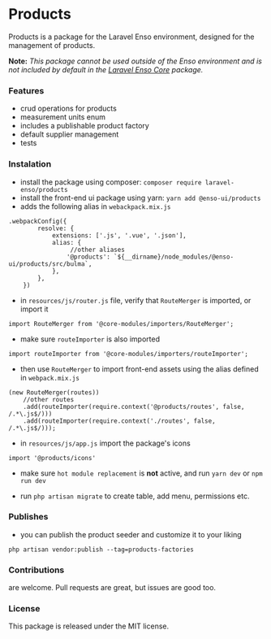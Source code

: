 # Products

Products is a package for the Laravel Enso environment, designed for the management of products.

**Note:** *This package cannot be used outside of the Enso environment and is not included by default 
in the [Laravel Enso Core](https://github.com/laravel-enso/Core) package.*

### Features
* crud operations for products
* measurement units enum
* includes a publishable product factory
* default supplier management
* tests

### Instalation
* install the package using composer: `composer require laravel-enso/products`
* install the front-end ui package using yarn: `yarn add @enso-ui/products`
* adds the following alias in `webackpack.mix.js`
```
.webpackConfig({
        resolve: {
            extensions: ['.js', '.vue', '.json'],
            alias: {
                 //other aliases
                '@products': `${__dirname}/node_modules/@enso-ui/products/src/bulma`,
            },
        },
    })
```
* in `resources/js/router.js` file, verify that `RouteMerger` is imported, or import it

`import RouteMerger from '@core-modules/importers/RouteMerger';`

* make sure `routeImporter` is also imported

`import routeImporter from '@core-modules/importers/routeImporter';`

* then use `RouteMerger` to import front-end assets using the alias defined in `webpack.mix.js`

```
(new RouteMerger(routes))
    //other routes
    .add(routeImporter(require.context('@products/routes', false, /.*\.js$/)))
    .add(routeImporter(require.context('./routes', false, /.*\.js$/)));
```

* in `resources/js/app.js` import the package's icons

`import '@products/icons'`

* make sure `hot module replacement` is **not** active, and run `yarn dev` or `npm run dev`

* run `php artisan migrate` to create table, add menu, permissions etc.

### Publishes
* you can publish the product seeder and customize it to your liking

`php artisan vendor:publish --tag=products-factories`

### Contributions

are welcome. Pull requests are great, but issues are good too.

### License

This package is released under the MIT license.


